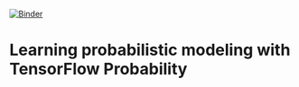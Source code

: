 [![Binder](https://mybinder.org/badge.svg)](https://mybinder.org/v2/gh/Emaasit/learning-tfp/master)

Learning probabilistic modeling with TensorFlow Probability
==========================================
